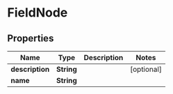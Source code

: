 
# FieldNode

## Properties
Name | Type | Description | Notes
------------ | ------------- | ------------- | -------------
**description** | **String** |  |  [optional]
**name** | **String** |  | 



